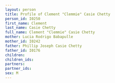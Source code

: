 ```yaml
---
layout: person
title: Profile of Clement "Clemmie" Casie Chetty
person_id: I0250
first_name: Clement
last_name: Casie Chetty
full_name: Clement "Clemmie" Casie Chetty
mother: Lucia Rodrigo Babapulle
mother_id: I0242
father: Phillip Joseph Casie Chetty
father_id: I0176
children:
children_ids:
partners:
partner_ids:
sex: M
---
```


